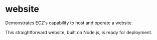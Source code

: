 # website
Demonstrates EC2's capability to host and operate a website.

This straightforward website, built on Node.js, is ready for deployment.
